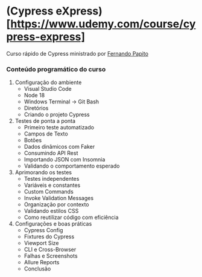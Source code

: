 # (Cypress eXpress)[https://www.udemy.com/course/cypress-express]

Curso rápido de Cypress ministrado por [Fernando Papito](https://www.papito.dev/)

### Conteúdo programático do curso

1. Configuração do ambiente
    * Visual Studio Code
    * Node 18
    * Windows Terminal -> Git Bash
    * Diretórios
    * Criando o projeto Cypress
2. Testes de ponta a ponta
    * Primeiro teste automatizado
    * Campos de Texto
    * Botões
    * Dados dinâmicos com Faker
    * Consumindo API Rest
    * Importando JSON com Insomnia
    * Validando o comportamento esperado
3. Aprimorando os testes
    * Testes independentes
    * Variáveis e constantes
    * Custom Commands
    * Invoke Validation Messages
    * Organização por contexto
    * Validando estilos CSS
    * Como reutilizar código com eficiência
4. Configurações e boas práticas
    * Cypress Config
    * Fixtures do Cypress
    * Viewport Size
    * CLI e Cross-Browser
    * Falhas e Screenshots
    * Allure Reports
    * Conclusão

